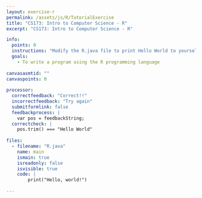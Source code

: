 ```yaml
---
layout: exercise-r
permalink: /assets/js/R/TutorialExercise
title: "CS173: Intro to Computer Science - R"
excerpt: "CS173: Intro to Computer Science - R"

info:
  points: 0
  instructions: "Modify the R.java file to print Hello World to yourself."
  goals:
    - To write a program using the R programming language
  
canvasasmtid: ""
canvaspoints: 0
  
processor:  
  correctfeedback: "Correct!!" 
  incorrectfeedback: "Try again"
  submitformlink: false
  feedbackprocess: | 
    var pos = feedbackString;
  correctcheck: |
    pos.trim() === "Hello World"
 
files:
  - filename: "R.java"
    name: main
    ismain: true
    isreadonly: false
    isvisible: true
    code: | 
        print("Hello, world!")
        
---
```


<!-- was /Modules/R/TutorialExercise -->
